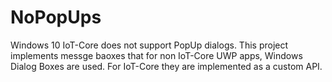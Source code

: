# NoPopUps
Windows 10 IoT-Core does not support PopUp dialogs. This project implements messge baoxes that for non IoT-Core UWP apps, Windows Dialog Boxes are used. For IoT-Core they are implemented as a custom API.
